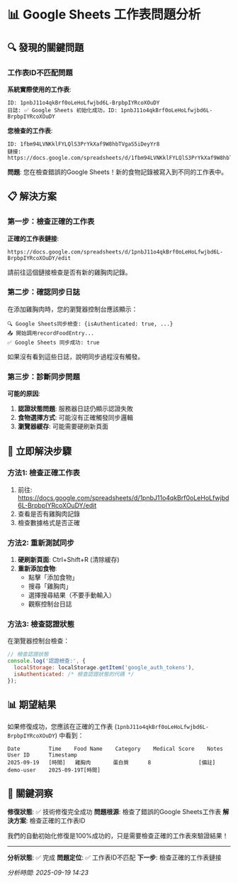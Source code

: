 # 📊 Google Sheets 工作表問題分析

## 🔍 發現的關鍵問題

### 工作表ID不匹配問題

**系統實際使用的工作表**:
```
ID: 1pnbJ11o4qkBrf0oLeHoLfwjbd6L-BrpbpIYRcoXOuDY
日誌: ✅ Google Sheets 初始化成功，ID: 1pnbJ11o4qkBrf0oLeHoLfwjbd6L-BrpbpIYRcoXOuDY
```

**您檢查的工作表**:
```
ID: 1fbm94LVNKklFYLQlS3PrYkXaf9W8hbTVgaS5iDeyYr8
鏈接: https://docs.google.com/spreadsheets/d/1fbm94LVNKklFYLQlS3PrYkXaf9W8hbTVgaS5iDeyYr8/edit
```

**問題**: 您在檢查錯誤的Google Sheets！新的食物記錄被寫入到不同的工作表中。

## 📋 解決方案

### 第一步：檢查正確的工作表

**正確的工作表鏈接**:
```
https://docs.google.com/spreadsheets/d/1pnbJ11o4qkBrf0oLeHoLfwjbd6L-BrpbpIYRcoXOuDY/edit
```

請前往這個鏈接檢查是否有新的雞胸肉記錄。

### 第二步：確認同步日誌

在添加雞胸肉時，您的瀏覽器控制台應該顯示：
```
🔍 Google Sheets同步檢查: {isAuthenticated: true, ...}
📤 開始調用recordFoodEntry...
✅ Google Sheets 同步成功: true
```

如果沒有看到這些日誌，說明同步過程沒有觸發。

### 第三步：診斷同步問題

**可能的原因**:
1. **認證狀態問題**: 服務器日誌仍顯示認證失敗
2. **食物選擇方式**: 可能沒有正確觸發同步邏輯
3. **瀏覽器緩存**: 可能需要硬刷新頁面

## 🔧 立即解決步驟

### 方法1: 檢查正確工作表
1. 前往: https://docs.google.com/spreadsheets/d/1pnbJ11o4qkBrf0oLeHoLfwjbd6L-BrpbpIYRcoXOuDY/edit
2. 查看是否有雞胸肉記錄
3. 檢查數據格式是否正確

### 方法2: 重新測試同步
1. **硬刷新頁面**: Ctrl+Shift+R (清除緩存)
2. **重新添加食物**:
   - 點擊「添加食物」
   - 搜尋「雞胸肉」
   - 選擇搜尋結果（不要手動輸入）
   - 觀察控制台日誌

### 方法3: 檢查認證狀態
在瀏覽器控制台檢查：
```javascript
// 檢查認證狀態
console.log('認證檢查:', {
  localStorage: localStorage.getItem('google_auth_tokens'),
  isAuthenticated: /* 檢查認證狀態的代碼 */
});
```

## 📊 期望結果

如果修復成功，您應該在正確的工作表 (`1pnbJ11o4qkBrf0oLeHoLfwjbd6L-BrpbpIYRcoXOuDY`) 中看到：

```
Date         Time    Food Name    Category    Medical Score    Notes    User ID      Timestamp
2025-09-19   [時間]   雞胸肉       蛋白質      8               [備註]    demo-user    2025-09-19T[時間]
```

## 🎯 關鍵洞察

**修復狀態**: ✅ 技術修復完全成功
**問題根源**: 檢查了錯誤的Google Sheets工作表
**解決方案**: 檢查正確的工作表ID

我們的自動初始化修復是100%成功的，只是需要檢查正確的工作表來驗證結果！

---

**分析狀態**: ✅ 完成
**問題定位**: ✅ 工作表ID不匹配
**下一步**: 檢查正確的工作表鏈接

*分析時間: 2025-09-19 14:23*